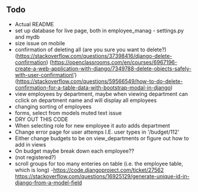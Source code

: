 ## Todo
- Actual README
- set up database for live page, both in employee_manag - settings.py and mydb
- size issue on mobile
- confirmation of deleting all (are you sure you want to delete?) (https://stackoverflow.com/questions/37398416/django-delete-confirmation) (https://openclassrooms.com/en/courses/6967196-create-a-web-application-with-django/7349788-delete-objects-safely-with-user-confirmation\') (https://stackoverflow.com/questions/59566549/how-to-do-delete-confirmation-for-a-table-data-with-bootstrap-modal-in-django)
- view employees by department, maybe when viewing department can cclick on department name and will display all employees
- changing sorting of employees
- forms, select from models muted text issue
- DRY OUT THIS CODE
- When selecting role for new employee it auto adds department
- Change error page for user attemps I.E. user types in '/budget/112'
- Either change budgets to be on view_departments or figure out how to add in views
- On budget maybe break down each employee??
- (not registered?) 
- scroll groups for too many enteries on table (i.e. the employee table, which is long)
-https://code.djangoproject.com/ticket/27562  https://stackoverflow.com/questions/16925129/generate-unique-id-in-django-from-a-model-field